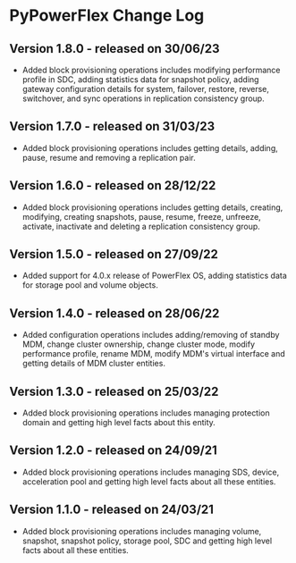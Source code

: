 # PyPowerFlex Change Log

## Version 1.8.0 - released on 30/06/23
- Added block provisioning operations includes modifying performance profile in SDC, adding statistics data for snapshot policy, adding gateway configuration details for system, failover, restore, reverse, switchover, and sync operations in replication consistency group.

## Version 1.7.0 - released on 31/03/23
- Added block provisioning operations includes getting details, adding, pause, resume and removing a replication pair.

## Version 1.6.0 - released on 28/12/22
- Added block provisioning operations includes getting details, creating, modifying, creating snapshots, pause, resume, freeze, unfreeze,
  activate, inactivate and deleting a replication consistency group.

## Version 1.5.0 - released on 27/09/22
- Added support for 4.0.x release of PowerFlex OS, adding statistics data for storage pool and volume objects.

## Version 1.4.0 - released on 28/06/22
- Added configuration operations includes adding/removing of standby MDM, change cluster ownership, change cluster mode, modify performance profile, rename MDM, modify MDM's virtual interface and getting details of MDM cluster entities.

## Version 1.3.0 - released on 25/03/22
- Added block provisioning operations includes managing protection domain and getting high level facts about this entity.

## Version 1.2.0 - released on 24/09/21
- Added block provisioning operations includes managing SDS, device, acceleration pool and getting high level facts about all these entities.

## Version 1.1.0 - released on 24/03/21
- Added block provisioning operations includes managing volume, snapshot, snapshot policy, storage pool, SDC and getting high level facts about all these entities.
